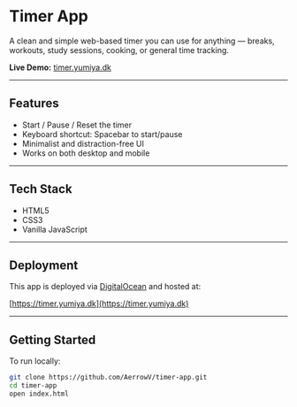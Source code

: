 # Timer App

A clean and simple web-based timer you can use for anything — breaks, workouts, study sessions, cooking, or general time tracking.

**Live Demo:** [timer.yumiya.dk](https://timer.yumiya.dk)

---

## Features

- Start / Pause / Reset the timer
- Keyboard shortcut: Spacebar to start/pause
- Minimalist and distraction-free UI
- Works on both desktop and mobile

---

## Tech Stack

- HTML5
- CSS3
- Vanilla JavaScript

---

## Deployment

This app is deployed via [DigitalOcean](https://www.digitalocean.com/) and hosted at:

[https://timer.yumiya.dk](https://timer.yumiya.dk)

---

## Getting Started

To run locally:

```bash
git clone https://github.com/AerrowV/timer-app.git
cd timer-app
open index.html
